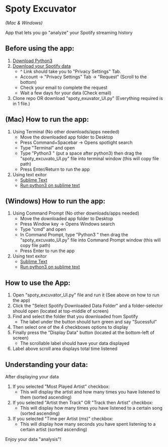# Spoty Excuvator

*(Mac & Windows)*

App that lets you go "analyze" your Spotify streaming history


## Before using the app:
1. [Download Python3](https://www.python.org/downloads/)
2. [Download your Spotify data](https://www.spotify.com/us/account/privacy/)
    * ^ Link should take you to "Privacy Settings" Tab.
    * Account -> "Privacy Settings" Tab -> "Request" (Scroll to the bottom)
    * Check your email to complete the request
   * Wait a few days for your data (Check email)
3. Clone repo OR download "spoty_exuvator_UI.py" (Everything required is in 1 file.)



## (Mac) How to run the app:
1. Using Terminal (No other downloads/apps needed)
    * Move the downloaded app folder to Desktop
    * Press Command+Spacebar -> Opens spotlight search
    * Type "Terminal" and open
    * Type "Python3 " (put a space after python3) then drag the "spoty_excuvato_UI.py" file into terminal window (this will copy file path)
    * Press Enter/Return to run the app
2. Using text exitor
    * [Sublime Text](https://www.sublimetext.com/download)
    * [Run python3 on sublime text](https://medium.com/@hariyanto.tan95/set-up-sublime-text-3-to-use-python-3-c845b742c720)



## (Windows) How to run the app:
1. Using Command Prompt (No other downloads/apps needed)
    * Move the downloaded app folder to Desktop
    * Press Window key -> Opens Windows search
    * Type "cmd" and open
    * In Command Prompt, type "Python3 " then drag the "spoty_excuvato_UI.py" file into Command Prompt window (this will copy file path)
    * Press Enter to run the app
2. Using text exitor
    * [Sublime Text](https://www.sublimetext.com/download) 
    * [Run python3 on sublime text](https://medium.com/@hariyanto.tan95/set-up-sublime-text-3-to-use-python-3-c845b742c720)



## How to use the App:
1. Open "spoty_excuvator_UI.py" file and run it (See above on how to run the app)
2. Click the "Select Spotify Downloaded Data Folder" and a folder-selector should open (located at top-middle of screen)
3. Find and select the folder that you downloaded from Spotify
    * The label under the button should turn green and say "Sucessful"
4. Then select one of the 4 checkboxes options to display
5. Finally press the "Display Data" button (located at the bottom-left of screen)
    * The scrollable label should have your data displayed
6. Label above scroll area displays total time listened



## Understanding your data:
After displaying your data
1. If you selected "Most Played Artist" checkbox:
    * This will display the artist and how many times you have listened to them (sorted ascending)
2. If you selected "Artist then Track" OR "Track then Artist" checkbox:
    * This will display how many times you have listened to a certain song (sorted ascending)
3. If you selected "Time per Artist (ms)" checkbox:
    * This will display how many seconds you have spent listening to a certain artist (sorted ascending)


Enjoy your data "analysis"!
